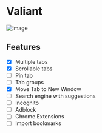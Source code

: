 # Valiant

![image](https://user-images.githubusercontent.com/15341301/119271964-16aebd00-bc2e-11eb-8085-69fc8c997eed.png)

## Features

- [x] Multiple tabs
- [x] Scrollable tabs
- [ ] Pin tab
- [ ] Tab groups
- [x] Move Tab to New Window
- [ ] Search engine with suggestions
- [ ] Incognito
- [ ] Adblock
- [ ] Chrome Extensions
- [ ] Import bookmarks
